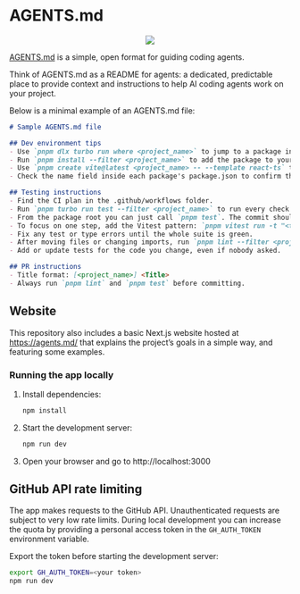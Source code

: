 # AGENTS.md

<p align="center">
  <img src="https://agents.md/og.png">
</p>

[AGENTS.md](https://agents.md) is a simple, open format for guiding coding agents.

Think of AGENTS.md as a README for agents: a dedicated, predictable place
to provide context and instructions to help AI coding agents work on your project.

Below is a minimal example of an AGENTS.md file:

```markdown
# Sample AGENTS.md file

## Dev environment tips
- Use `pnpm dlx turbo run where <project_name>` to jump to a package instead of scanning with `ls`.
- Run `pnpm install --filter <project_name>` to add the package to your workspace so Vite, ESLint, and TypeScript can see it.
- Use `pnpm create vite@latest <project_name> -- --template react-ts` to spin up a new React + Vite package with TypeScript checks ready.
- Check the name field inside each package's package.json to confirm the right name—skip the top-level one.

## Testing instructions
- Find the CI plan in the .github/workflows folder.
- Run `pnpm turbo run test --filter <project_name>` to run every check defined for that package.
- From the package root you can just call `pnpm test`. The commit should pass all tests before you merge.
- To focus on one step, add the Vitest pattern: `pnpm vitest run -t "<test name>"`.
- Fix any test or type errors until the whole suite is green.
- After moving files or changing imports, run `pnpm lint --filter <project_name>` to be sure ESLint and TypeScript rules still pass.
- Add or update tests for the code you change, even if nobody asked.

## PR instructions
- Title format: [<project_name>] <Title>
- Always run `pnpm lint` and `pnpm test` before committing.
```

## Website

This repository also includes a basic Next.js website hosted at https://agents.md/
that explains the project’s goals in a simple way, and featuring some examples.

### Running the app locally
1. Install dependencies:
   ```bash
   npm install
   ```
2. Start the development server:
   ```bash
   npm run dev
   ```
3. Open your browser and go to http://localhost:3000

## GitHub API rate limiting

The app makes requests to the GitHub API. Unauthenticated requests are subject to very low rate limits. During local development you can increase the quota by providing a personal access token in the `GH_AUTH_TOKEN` environment variable.

Export the token before starting the development server:

```bash
export GH_AUTH_TOKEN=<your token>
npm run dev
```
